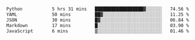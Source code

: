 <!--START_SECTION:waka-->

```txt
Python           5 hrs 31 mins   ██████████████████▓░░░░░░   74.56 %
YAML             50 mins         ██▓░░░░░░░░░░░░░░░░░░░░░░   11.25 %
JSON             30 mins         █▓░░░░░░░░░░░░░░░░░░░░░░░   06.84 %
Markdown         17 mins         █░░░░░░░░░░░░░░░░░░░░░░░░   03.90 %
JavaScript       6 mins          ▒░░░░░░░░░░░░░░░░░░░░░░░░   01.46 %
```

<!--END_SECTION:waka-->
